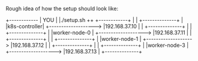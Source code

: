 Rough idea of how the setup should look like:

 +------------
 |   YOU     |
 |./setup.sh ++
 +------------+
              |
              |                     +--------------+
              |                     |k8s-controller|
              +-------------------> |192.168.37.10 |
              |                     +--------------+
              |
              |                     +--------------+
              |                     |worker-node-0 |
              +-------------------> |192.168.37.11 |
              |                     +--------------+
              |
              |                     +--------------+
              |                     |worker-node-1 |
              +-------------------> |192.168.37.12 |
              |                     +--------------+
              |
              |                     +--------------+
              |                     |worker-node-3 |
              +-------------------> |192.168.37.13 |
                                    +--------------+
